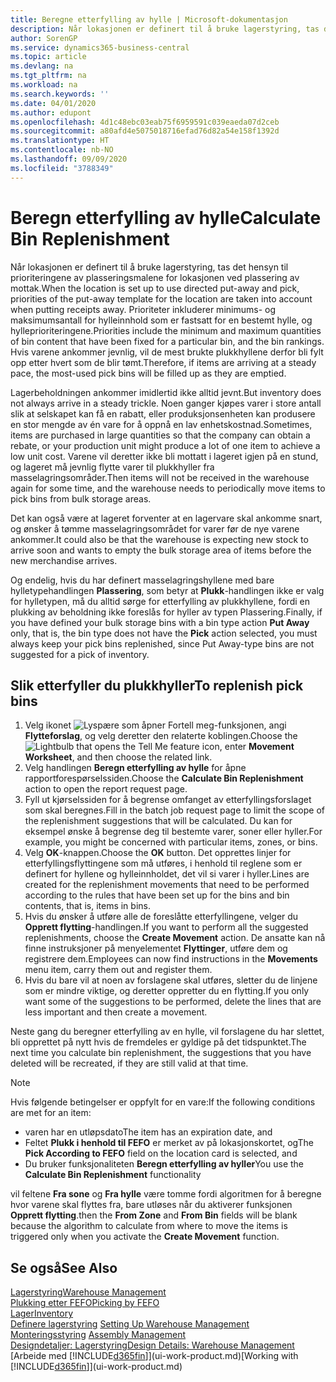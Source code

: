 ```yaml
---
title: Beregne etterfylling av hylle | Microsoft-dokumentasjon
description: Når lokasjonen er definert til å bruke lagerstyring, tas det hensyn til prioriteringene av plasseringsmalene for lokasjonen ved plassering av mottak.
author: SorenGP
ms.service: dynamics365-business-central
ms.topic: article
ms.devlang: na
ms.tgt_pltfrm: na
ms.workload: na
ms.search.keywords: ''
ms.date: 04/01/2020
ms.author: edupont
ms.openlocfilehash: 4d1c48ebc03eab75f6959591c039eaeda07d2ceb
ms.sourcegitcommit: a80afd4e5075018716efad76d82a54e158f1392d
ms.translationtype: HT
ms.contentlocale: nb-NO
ms.lasthandoff: 09/09/2020
ms.locfileid: "3788349"
---
```

# <a name="calculate-bin-replenishment"></a><span data-ttu-id="8a0b3-103">Beregn etterfylling av hylle</span><span class="sxs-lookup"><span data-stu-id="8a0b3-103">Calculate Bin Replenishment</span></span>
<span data-ttu-id="8a0b3-104">Når lokasjonen er definert til å bruke lagerstyring, tas det hensyn til prioriteringene av plasseringsmalene for lokasjonen ved plassering av mottak.</span><span class="sxs-lookup"><span data-stu-id="8a0b3-104">When the location is set up to use directed put-away and pick, priorities of the put-away template for the location are taken into account when putting receipts away.</span></span> <span data-ttu-id="8a0b3-105">Prioriteter inkluderer minimums- og maksimumsantall for hylleinnhold som er fastsatt for en bestemt hylle, og hylleprioriteringene.</span><span class="sxs-lookup"><span data-stu-id="8a0b3-105">Priorities include the minimum and maximum quantities of bin content that have been fixed for a particular bin, and the bin rankings.</span></span> <span data-ttu-id="8a0b3-106">Hvis varene ankommer jevnlig, vil de mest brukte plukkhyllene derfor bli fylt opp etter hvert som de blir tømt.</span><span class="sxs-lookup"><span data-stu-id="8a0b3-106">Therefore, if items are arriving at a steady pace, the most-used pick bins will be filled up as they are emptied.</span></span>  

<span data-ttu-id="8a0b3-107">Lagerbeholdningen ankommer imidlertid ikke alltid jevnt.</span><span class="sxs-lookup"><span data-stu-id="8a0b3-107">But inventory does not always arrive in a steady trickle.</span></span> <span data-ttu-id="8a0b3-108">Noen ganger kjøpes varer i store antall slik at selskapet kan få en rabatt, eller produksjonsenheten kan produsere en stor mengde av én vare for å oppnå en lav enhetskostnad.</span><span class="sxs-lookup"><span data-stu-id="8a0b3-108">Sometimes, items are purchased in large quantities so that the company can obtain a rebate, or your production unit might produce a lot of one item to achieve a low unit cost.</span></span> <span data-ttu-id="8a0b3-109">Varene vil deretter ikke bli mottatt i lageret igjen på en stund, og lageret må jevnlig flytte varer til plukkhyller fra masselagringsområder.</span><span class="sxs-lookup"><span data-stu-id="8a0b3-109">Then items will not be received in the warehouse again for some time, and the warehouse needs to periodically move items to pick bins from bulk storage areas.</span></span>  

<span data-ttu-id="8a0b3-110">Det kan også være at lageret forventer at en lagervare skal ankomme snart, og ønsker å tømme masselagringsområdet for varer før de nye varene ankommer.</span><span class="sxs-lookup"><span data-stu-id="8a0b3-110">It could also be that the warehouse is expecting new stock to arrive soon and wants to empty the bulk storage area of items before the new merchandise arrives.</span></span>  

<span data-ttu-id="8a0b3-111">Og endelig, hvis du har definert masselagringshyllene med bare hylletypehandlingen **Plassering**, som betyr at **Plukk**-handlingen ikke er valg for hylletypen, må du alltid sørge for etterfylling av plukkhyllene, fordi en plukking av beholdning ikke foreslås for hyller av typen Plassering.</span><span class="sxs-lookup"><span data-stu-id="8a0b3-111">Finally, if you have defined your bulk storage bins with a bin type action **Put Away** only, that is, the bin type does not have the **Pick** action selected, you must always keep your pick bins replenished, since Put Away-type bins are not suggested for a pick of inventory.</span></span>  

## <a name="to-replenish-pick-bins"></a><span data-ttu-id="8a0b3-112">Slik etterfyller du plukkhyller</span><span class="sxs-lookup"><span data-stu-id="8a0b3-112">To replenish pick bins</span></span>  
1.  <span data-ttu-id="8a0b3-113">Velg ikonet ![Lyspære som åpner Fortell meg-funksjonen](media/ui-search/search_small.png "Fortell hva du vil gjøre"), angi **Flytteforslag**, og velg deretter den relaterte koblingen.</span><span class="sxs-lookup"><span data-stu-id="8a0b3-113">Choose the ![Lightbulb that opens the Tell Me feature](media/ui-search/search_small.png "Tell me what you want to do") icon, enter **Movement Worksheet**, and then choose the related link.</span></span>  
2.  <span data-ttu-id="8a0b3-114">Velg handlingen **Beregn etterfylling av hylle** for åpne rapportforespørselssiden.</span><span class="sxs-lookup"><span data-stu-id="8a0b3-114">Choose the **Calculate Bin Replenishment** action to open the report request page.</span></span>  
3.  <span data-ttu-id="8a0b3-115">Fyll ut kjørselssiden for å begrense omfanget av etterfyllingsforslaget som skal beregnes.</span><span class="sxs-lookup"><span data-stu-id="8a0b3-115">Fill in the batch job request page to limit the scope of the replenishment suggestions that will be calculated.</span></span> <span data-ttu-id="8a0b3-116">Du kan for eksempel ønske å begrense deg til bestemte varer, soner eller hyller.</span><span class="sxs-lookup"><span data-stu-id="8a0b3-116">For example, you might be concerned with particular items, zones, or bins.</span></span>  
4.  <span data-ttu-id="8a0b3-117">Velg **OK**-knappen.</span><span class="sxs-lookup"><span data-stu-id="8a0b3-117">Choose the **OK** button.</span></span> <span data-ttu-id="8a0b3-118">Det opprettes linjer for etterfyllingsflyttingene som må utføres, i henhold til reglene som er definert for hyllene og hylleinnholdet, det vil si varer i hyller.</span><span class="sxs-lookup"><span data-stu-id="8a0b3-118">Lines are created for the replenishment movements that need to be performed according to the rules that have been set up for the bins and bin contents, that is, items in bins.</span></span>  
5.  <span data-ttu-id="8a0b3-119">Hvis du ønsker å utføre alle de foreslåtte etterfyllingene, velger du **Opprett flytting**-handlingen.</span><span class="sxs-lookup"><span data-stu-id="8a0b3-119">If you want to perform all the suggested replenishments, choose the **Create Movement** action.</span></span> <span data-ttu-id="8a0b3-120">De ansatte kan nå finne instruksjoner på menyelementet **Flyttinger**, utføre dem og registrere dem.</span><span class="sxs-lookup"><span data-stu-id="8a0b3-120">Employees can now find instructions in the **Movements** menu item, carry them out and register them.</span></span>  
6.  <span data-ttu-id="8a0b3-121">Hvis du bare vil at noen av forslagene skal utføres, sletter du de linjene som er mindre viktige, og deretter oppretter du en flytting.</span><span class="sxs-lookup"><span data-stu-id="8a0b3-121">If you only want some of the suggestions to be performed, delete the lines that are less important and then create a movement.</span></span>  

<span data-ttu-id="8a0b3-122">Neste gang du beregner etterfylling av en hylle, vil forslagene du har slettet, bli opprettet på nytt hvis de fremdeles er gyldige på det tidspunktet.</span><span class="sxs-lookup"><span data-stu-id="8a0b3-122">The next time you calculate bin replenishment, the suggestions that you have deleted will be recreated, if they are still valid at that time.</span></span>  

> [!NOTE]  
>  <span data-ttu-id="8a0b3-123">Hvis følgende betingelser er oppfylt for en vare:</span><span class="sxs-lookup"><span data-stu-id="8a0b3-123">If the following conditions are met for an item:</span></span>  
>   
>  -   <span data-ttu-id="8a0b3-124">varen har en utløpsdato</span><span class="sxs-lookup"><span data-stu-id="8a0b3-124">The item has an expiration date, and</span></span>  
> -   <span data-ttu-id="8a0b3-125">Feltet **Plukk i henhold til FEFO** er merket av på lokasjonskortet, og</span><span class="sxs-lookup"><span data-stu-id="8a0b3-125">The **Pick According to FEFO** field on the location card is selected, and</span></span>  
> -   <span data-ttu-id="8a0b3-126">Du bruker funksjonaliteten **Beregn etterfylling av hyller**</span><span class="sxs-lookup"><span data-stu-id="8a0b3-126">You use the **Calculate Bin Replenishment** functionality</span></span>  
>   
>  <span data-ttu-id="8a0b3-127">vil feltene **Fra sone** og **Fra hylle** være tomme fordi algoritmen for å beregne hvor varene skal flyttes fra, bare utløses når du aktiverer funksjonen **Opprett flytting**.</span><span class="sxs-lookup"><span data-stu-id="8a0b3-127">then the **From Zone** and **From Bin** fields will be blank because the algorithm to calculate from where to move the items is triggered only when you activate the **Create Movement** function.</span></span>  

## <a name="see-also"></a><span data-ttu-id="8a0b3-128">Se også</span><span class="sxs-lookup"><span data-stu-id="8a0b3-128">See Also</span></span>  
[<span data-ttu-id="8a0b3-129">Lagerstyring</span><span class="sxs-lookup"><span data-stu-id="8a0b3-129">Warehouse Management</span></span>](warehouse-manage-warehouse.md)  
[<span data-ttu-id="8a0b3-130">Plukking etter FEFO</span><span class="sxs-lookup"><span data-stu-id="8a0b3-130">Picking by FEFO</span></span>](warehouse-picking-by-fefo.md)  
[<span data-ttu-id="8a0b3-131">Lager</span><span class="sxs-lookup"><span data-stu-id="8a0b3-131">Inventory</span></span>](inventory-manage-inventory.md)  
<span data-ttu-id="8a0b3-132">[Definere lagerstyring](warehouse-setup-warehouse.md)   </span><span class="sxs-lookup"><span data-stu-id="8a0b3-132">[Setting Up Warehouse Management](warehouse-setup-warehouse.md)   </span></span>  
<span data-ttu-id="8a0b3-133">[Monteringsstyring](assembly-assemble-items.md)  </span><span class="sxs-lookup"><span data-stu-id="8a0b3-133">[Assembly Management](assembly-assemble-items.md)  </span></span>  
[<span data-ttu-id="8a0b3-134">Designdetaljer: Lagerstyring</span><span class="sxs-lookup"><span data-stu-id="8a0b3-134">Design Details: Warehouse Management</span></span>](design-details-warehouse-management.md)  
<span data-ttu-id="8a0b3-135">[Arbeide med [!INCLUDE[d365fin](includes/d365fin_md.md)]](ui-work-product.md)</span><span class="sxs-lookup"><span data-stu-id="8a0b3-135">[Working with [!INCLUDE[d365fin](includes/d365fin_md.md)]](ui-work-product.md)</span></span>
